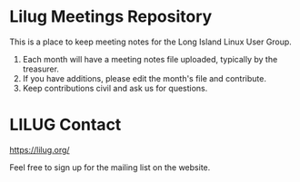 # Lilug Meetings Repository  
This is a place to keep meeting notes for the Long Island Linux User Group.

1. Each month will have a meeting notes file uploaded, typically by the treasurer. 
2. If you have additions, please edit the month's file and contribute.
3. Keep contributions civil and ask us for questions.

# LILUG Contact
https://lilug.org/

Feel free to sign up for the mailing list on the website.
